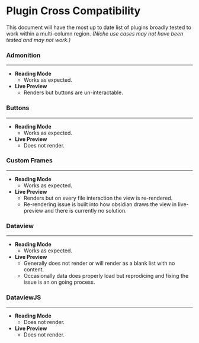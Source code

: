 # Plugin Cross Compatibility
This document will have the most up to date list of plugins broadly tested to work within a multi-column region. _(Niche use cases may not have been tested and may not work.)_

### Admonition
---
- **Reading Mode**
    - Works as expected.
- **Live Preview**
    - Renders but buttons are un-interactable.

### Buttons
---
- **Reading Mode**
    - Works as expected.
- **Live Preview**
    - Does not render.

### Custom Frames
---
- **Reading Mode**
    - Works as expected.
- **Live Preview**
    - Renders but on every file interaction the view is re-rendered.
    - Re-rendering issue is built into how obsidian draws the view in live-preview and there is currently no solution.

### Dataview
---
- **Reading Mode**
    - Works as expected.
- **Live Preview**
    - Generally does not render or will render as a blank list with no content.
    - Occasionally data does properly load but reprodicing and fixing the issue is an on going process.

### DataviewJS
---
- **Reading Mode**
    - Does not render.
- **Live Preview**
    - Does not render.